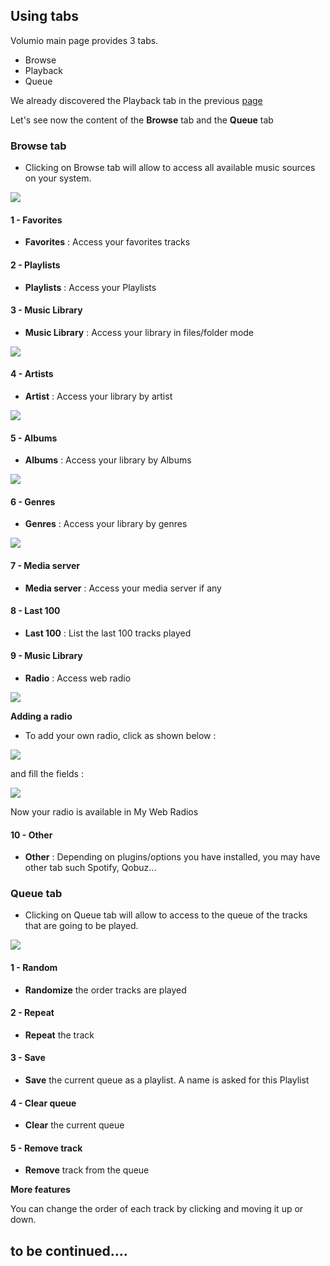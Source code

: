  ## Using tabs

 Volumio main page provides 3 tabs.
 * Browse
 * Playback
 * Queue

 We already discovered the Playback tab in the previous <a href="https://volumio.github.io/docs/User_Manual/First_steps_with_Volumio.html">page</a>
 </p>

 Let's see now the content of the __Browse__ tab and the __Queue__ tab

### Browse tab

* Clicking on Browse tab will allow to access all available music sources on your system.


<img src="./img/browse_page.png">

#### 1 - Favorites

* __Favorites__ : Access your favorites tracks

#### 2 - Playlists

* __Playlists__ : Access your Playlists

#### 3 - Music Library

* __Music Library__ : Access your library in files/folder mode

<img src="./img/music_library.png">

#### 4 - Artists

* __Artist__ : Access your library by artist

<img src="./img/music_library_artists.png">

#### 5 - Albums

* __Albums__ : Access your library by Albums

<img src="./img/music_library_albums.png">

#### 6 - Genres

* __Genres__ : Access your library by genres

<img src="./img/music_library_genres.png">

#### 7 - Media server

* __Media server__ : Access your media server if any

#### 8 - Last 100

* __Last 100__ : List the last 100 tracks played

#### 9 - Music Library

* __Radio__ : Access web radio

<img src="./img/music_library_radio.png">

__Adding a radio__
* To add your own radio, click as shown below :

<img src="./img/music_library_add_radio.png">

and fill the fields :

<img src="./img//music_library_add_url.png">

Now your radio is available in My Web Radios

#### 10 - Other

* __Other__ : Depending on plugins/options you have installed, you may have other tab such Spotify, Qobuz...

### Queue tab

* Clicking on Queue tab will allow to access to the queue of the tracks that are going to be played.

<img src="./img/queue_tab.png">

#### 1 - Random

* __Randomize__ the order tracks are played

#### 2 - Repeat

* __Repeat__ the track

#### 3 - Save

* __Save__ the current queue as a playlist. A name is asked for this Playlist

#### 4 - Clear queue

* __Clear__ the current queue

#### 5 - __Remove__ track

* __Remove__ track from the queue

__More features__

You can change the order of each track by clicking and moving it up or down.









  ## to be continued....
